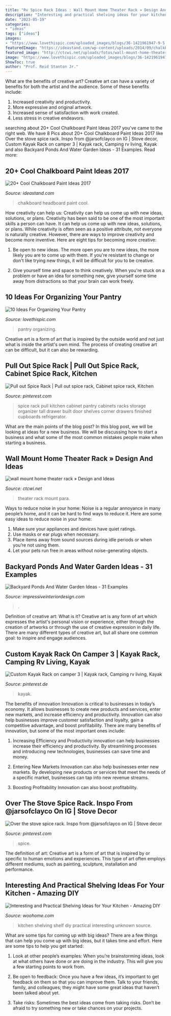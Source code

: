 ```yaml
---
title: "Rv Spice Rack Ideas : Wall Mount Home Theater Rack » Design And Ideas"
description: "Interesting and practical shelving ideas for your kitchen"
date: "2023-05-19"
categories:
- "ideas"
tags: ["ideas"]
images:
- "https://www.lovethispic.com/uploaded_images/blogs/36-1421961947-9-5.jpg"
featuredImage: "https://ideastand.com/wp-content/uploads/2014/09/chalkboard-paint-ideas/12-chalkboard-headboard.jpg"
featured_image: "http://ctcwi.net/uploads/fotos/wall-mount-home-theater-rack_5488_576_768.jpeg"
image: "https://www.lovethispic.com/uploaded_images/blogs/36-1421961947-9-5.jpg"
ShowToc: true
author: "Prof. Reid Stanton Jr."
---
```



What are the benefits of creative art?
Creative art can have a variety of benefits for both the artist and the audience. Some of these benefits include: 
1. Increased creativity and productivity.
2. More expressive and original artwork.
3. Increased sense of satisfaction with work created. 
4. Less stress in creative endeavors.

	

		
searching about 20+ Cool Chalkboard Paint Ideas 2017 you've came to the right web. We have 8 Pics about 20+ Cool Chalkboard Paint Ideas 2017 like Over the stove spice rack. Inspo from @jarsofclayco on IG | Stove decor, Custom Kayak Rack on camper 3 | Kayak rack, Camping rv living, Kayak and also Backyard Ponds And Water Garden Ideas - 31 Examples. Read more:
		
    
## 20+ Cool Chalkboard Paint Ideas 2017

<img loading=lazy src="https://ideastand.com/wp-content/uploads/2014/09/chalkboard-paint-ideas/12-chalkboard-headboard.jpg" onerror="this.onerror=null;this.src='https://tse1.mm.bing.net/th?id=OIP.AFs5Dk4x2LRLA01v5-_QoQHaLD&amp;pid=15.1';" alt="20+ Cool Chalkboard Paint Ideas 2017">

_Source: ideastand.com_

>chalkboard headboard paint cool. 

	

How creativity can help us: Creativity can help us come up with new ideas, solutions, or plans.
Creativity has been said to be one of the most important skills a person can have. It can help us come up with new ideas, solutions, or plans. While creativity is often seen as a positive attribute, not everyone is naturally creative. However, there are ways to improve creativity and become more inventive. Here are eight tips for becoming more creative: 
1. Be open to new ideas. The more open you are to new ideas, the more likely you are to come up with them. If you're resistant to change or don't like trying new things, it will be difficult for you to be creative.

2. Give yourself time and space to think creatively. When you're stuck on a problem or have an idea for something new, give yourself some time away from distractions so that your brain can work freely.

    
## 10 Ideas For Organizing Your Pantry

<img loading=lazy src="https://www.lovethispic.com/uploaded_images/blogs/36-1421961947-9-5.jpg" onerror="this.onerror=null;this.src='https://tse4.mm.bing.net/th?id=OIP.We657MpRpE-odZrYfqct0QHaLF&amp;pid=15.1';" alt="10 Ideas For Organizing Your Pantry">

_Source: lovethispic.com_

>pantry organizing. 

	

Creative art is a form of art that is inspired by the outside world and not just what is inside the artist's own mind. The process of creating creative art can be difficult, but it can also be rewarding.

    
## Pull Out Spice Rack | Pull Out Spice Rack, Cabinet Spice Rack, Kitchen

<img loading=lazy src="https://i.pinimg.com/736x/0c/75/e9/0c75e90490f61ed669d9c7482f7fc2af--pull-out-spice-rack-spice-racks.jpg" onerror="this.onerror=null;this.src='https://tse2.mm.bing.net/th?id=OIP.dqJJP8kFmSBRyr2M-hQ78gHaJ4&amp;pid=15.1';" alt="Pull out Spice Rack | Pull out spice rack, Cabinet spice rack, Kitchen">

_Source: pinterest.com_

>spice rack pull kitchen cabinet pantry cabinets racks storage organizer tall drawer built door shelves corner drawers finished cupboards refrigerator. 

	

What are the main points of the blog post?
In this blog post, we will be looking at ideas for a new business. We will be discussing how to start a business and what some of the most common mistakes people make when starting a business.

    
## Wall Mount Home Theater Rack » Design And Ideas

<img loading=lazy src="http://ctcwi.net/uploads/fotos/wall-mount-home-theater-rack_5488_576_768.jpeg" onerror="this.onerror=null;this.src='https://tse1.mm.bing.net/th?id=OIP.2k6yM7hggj_J32u5JckZLQHaJ4&amp;pid=15.1';" alt="wall mount home theater rack » Design and Ideas">

_Source: ctcwi.net_

>theater rack mount para. 

	

Ways to reduce noise in your home:
Noise is a regular annoyance in many people’s home, and it can be hard to find ways to reduce it. Here are some easy ideas to reduce noise in your home:
1. Make sure your appliances and devices have quiet ratings.
2. Use masks or ear plugs when necessary.
3. Place items away from sound sources during idle periods or when you’re not using them.
4. Let your pets run free in areas without noise-generating objects.

    
## Backyard Ponds And Water Garden Ideas - 31 Examples

<img loading=lazy src="https://www.impressiveinteriordesign.com/diverse/watergardens/w19.jpg" onerror="this.onerror=null;this.src='https://tse2.mm.bing.net/th?id=OIP.j7T4DEvspVDcdlAL6pXt8AHaLH&amp;pid=15.1';" alt="Backyard Ponds And Water Garden Ideas - 31 Examples">

_Source: impressiveinteriordesign.com_

>. 

	

Definition of creative art: What is it?
Creative art is any form of art which expresses the artist's personal vision or experience, either through the creation of artworks or through the use of creative expression in daily life. There are many different types of creative art, but all share one common goal: to inspire and engage audiences.

    
## Custom Kayak Rack On Camper 3 | Kayak Rack, Camping Rv Living, Kayak

<img loading=lazy src="https://i.pinimg.com/736x/6c/8b/c0/6c8bc049cb5b250ce72db2820fc1e5a2.jpg" onerror="this.onerror=null;this.src='https://tse4.mm.bing.net/th?id=OIP.ccdpPgMhvSXuF2XFN53BGgHaJ3&amp;pid=15.1';" alt="Custom Kayak Rack on camper 3 | Kayak rack, Camping rv living, Kayak">

_Source: pinterest.de_

>kayak. 

	

The benefits of innovation
Innovation is critical to businesses in today’s economy. It allows businesses to create new products and services, enter new markets, and increase efficiency and productivity. Innovation can also help businesses improve customer satisfaction and loyalty, gain a competitive advantage, and boost profitability.
There are many benefits of innovation, but some of the most important ones include:

1. Increasing Efficiency and Productivity
innovation can help businesses increase their efficiency and productivity. By streamlining processes and introducing new technologies, businesses can save time and money.

2. Entering New Markets
Innovation can also help businesses enter new markets. By developing new products or services that meet the needs of a specific market, businesses can tap into new revenue streams.

3. Boosting Profitability
Innovation can also boost profitability.

    
## Over The Stove Spice Rack. Inspo From @jarsofclayco On IG | Stove Decor

<img loading=lazy src="https://i.pinimg.com/736x/1c/73/b1/1c73b1dcebdd6c0a3d5a9e81d488b5e8.jpg" onerror="this.onerror=null;this.src='https://tse3.mm.bing.net/th?id=OIP.TI0dYQoNlz_yyJhXxTmxdAHaNK&amp;pid=15.1';" alt="Over the stove spice rack. Inspo from @jarsofclayco on IG | Stove decor">

_Source: pinterest.com_

>spice. 

	

The definition of art:
Creative art is a form of art that is inspired by or specific to human emotions and experiences. This type of art often employs different mediums, such as painting, sculpture, installation and performance.

    
## Interesting And Practical Shelving Ideas For Your Kitchen - Amazing DIY

<img loading=lazy src="http://www.woohome.com/wp-content/uploads/2017/08/kitchen-shelf-ideas-11.jpg" onerror="this.onerror=null;this.src='https://tse4.mm.bing.net/th?id=OIP.wP0dBCp1fQFlRhu1s2dLEwHaJ6&amp;pid=15.1';" alt="Interesting and Practical Shelving Ideas for Your Kitchen - Amazing DIY">

_Source: woohome.com_

>kitchen shelving shelf diy practical interesting unknown source. 

	

What are some tips for coming up with big ideas?
There are a few things that can help you come up with big ideas, but it takes time and effort. Here are some tips to help you get started:
1. Look at other people’s examples: When you’re brainstorming ideas, look at what others have done or are doing in the industry. This will give you a few starting points to work from.

2. Be open to feedback: Once you have a few ideas, it’s important to get feedback on them so that you can improve them. Talk to your friends, family, and colleagues; they might have some great ideas that haven’t been talked about yet.

3. Take risks: Sometimes the best ideas come from taking risks. Don’t be afraid to try something new or take chances on your projects.

